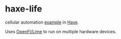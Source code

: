 haxe-life
=========

cellular automation [example](http://maitag.de/~semmi/haxelime/haxe-maze/) in [Haxe](http://haxe.org).

Uses [OpenFl/Lime](http://www.openfl.org/documentation/setup/install-haxe/)
to run on multiple hardware devices.

